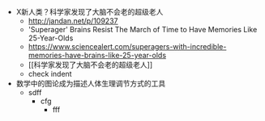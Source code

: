 - X新人类？科学家发现了大脑不会老的超级老人
	- http://jandan.net/p/109237
	- 'Superager' Brains Resist The March of Time to Have Memories Like 25-Year-Olds
	- https://www.sciencealert.com/superagers-with-incredible-memories-have-brains-like-25-year-olds
	- [[科学家发现了大脑不会老的超级老人]]
	- check indent
- 数学中的图论成为描述人体生理调节方式的工具
	- sdff
		- cfg
			- fff